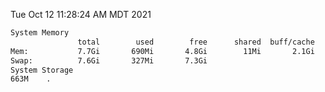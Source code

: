 Tue Oct 12 11:28:24 AM MDT 2021
```bash
System Memory
               total        used        free      shared  buff/cache   available
Mem:           7.7Gi       690Mi       4.8Gi        11Mi       2.1Gi       6.7Gi
Swap:          7.6Gi       327Mi       7.3Gi
System Storage
663M	.
```
